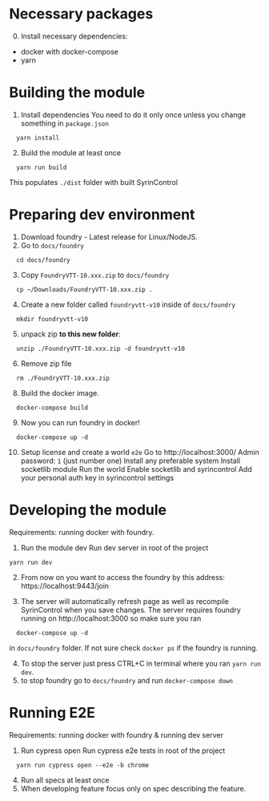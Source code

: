 # Necessary packages
0. Install necessary dependencies:
  - docker with docker-compose
  - yarn

# Building the module
1. Install dependencies
  You need to do it only once unless you change something in `package.json`
  ```
    yarn install
  ```

2. Build the module at least once
  ```
    yarn run build
  ```
  This populates `./dist` folder with built SyrinControl
  
# Preparing dev environment
1. Download foundry - Latest release for Linux/NodeJS.
2. Go to `docs/foundry`
  ```
    cd docs/foundry
  ```
3. Copy `FoundryVTT-10.xxx.zip` to `docs/foundry`
  ```
    cp ~/Downloads/FoundryVTT-10.xxx.zip .
  ```
4. Create a new folder called `foundryvtt-v10` inside of `docs/foundry`
  ```
    mkdir foundryvtt-v10
  ```
5. unpack zip **to this new folder**:
  ```
    unzip ./FoundryVTT-10.xxx.zip -d foundryvtt-v10
  ```
6. Remove zip file
  ```
    rm ./FoundryVTT-10.xxx.zip
  ```
8. Build the docker image.
  ```
    docker-compose build
  ```
9. Now you can run foundry in docker!
  ```
    docker-compose up -d
  ```
10. Setup license and create a world `e2e`
  Go to http://localhost:3000/
  Admin password: `1` (just number one)
  Install any preferable system
  Install socketlib module
  Run the world
  Enable socketlib and syrincontrol
  Add your personal auth key in syrincontrol settings

# Developing the module
Requirements: running docker with foundry.

1. Run the module dev
  Run dev server in root of the project
  ```
  yarn run dev 
  ```
2. From now on you want to access the foundry by this address:
  https://localhost:9443/join

3. The server will automatically refresh page as well as recompile SyrinControl when you save changes.
  The server requires foundry running on http://localhost:3000 so make sure you ran
  ```
    docker-compose up -d
  ```
  in `docs/foundry` folder.
  If not sure check `docker ps` if the foundry is running.
  
4. To stop the server just press CTRL+C in terminal where you ran `yarn run dev`.
5. to stop foundry go to `docs/foundry` and run `docker-compose down`

# Running E2E
Requirements: running docker with foundry & running dev server

1. Run cypress open
  Run cypress e2e tests in root of the project
  ```
    yarn run cypress open --e2e -b chrome
  ```
4. Run all specs at least once
5. When developing feature focus only on spec describing the feature.
